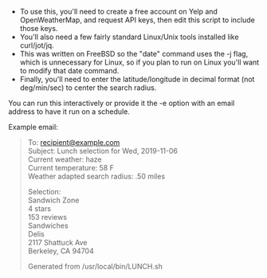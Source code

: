 * To use this, you'll need to create a free account on Yelp and OpenWeatherMap, and request API keys, then edit this script to include those keys.
* You'll also need a few fairly standard Linux/Unix tools installed like curl/jot/jq.
* This was written on FreeBSD so the "date" command uses the -j flag, which is unnecessary for Linux, so if you plan to run on Linux you'll want to modify that date command.
* Finally, you'll need to enter the latitude/longitude in decimal format (not deg/min/sec) to center the search radius.

You can run this interactively or provide it the -e option with an email address to have it run on a schedule.

Example email:

> To: recipient@example.com  
> Subject: Lunch selection for Wed, 2019-11-06  
> Current weather: haze  
> Current temperature: 58 F  
> Weather adapted search radius: .50 miles  
>  
> Selection:  
> Sandwich Zone  
> 4 stars  
> 153 reviews  
> Sandwiches  
> Delis  
> 2117 Shattuck Ave  
> Berkeley, CA 94704  
>   
> Generated from /usr/local/bin/LUNCH.sh  
